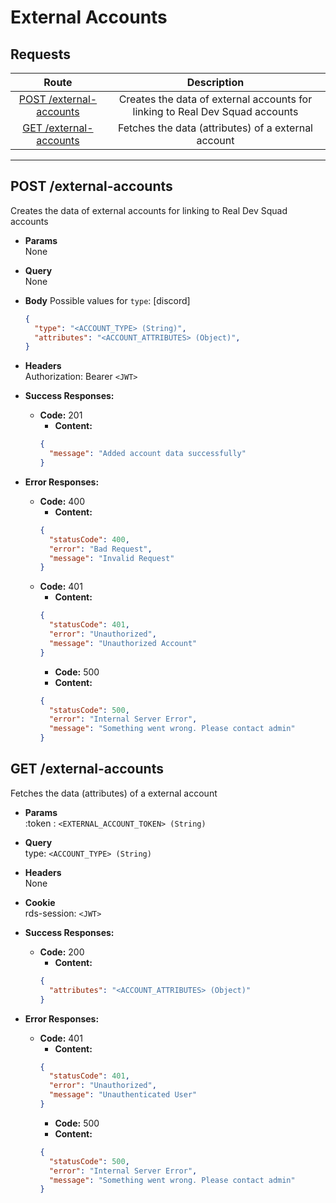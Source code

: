 # External Accounts

## **Requests**

|                       Route                        |                                 Description                                  |
| :------------------------------------------------: | :--------------------------------------------------------------------------: |
| [POST /external-accounts](#post-external-accounts) | Creates the data of external accounts for linking to Real Dev Squad accounts |
|  [GET /external-accounts](#get-external-accounts)  |                 Fetches the data (attributes) of a external account          |

---

## **POST /external-accounts**

Creates the data of external accounts for linking to Real Dev Squad accounts

- **Params**  
  None
- **Query**  
  None
- **Body** Possible values for `type`: [discord]

  ```json
  {
    "type": "<ACCOUNT_TYPE> (String)",
    "attributes": "<ACCOUNT_ATTRIBUTES> (Object)",
  }
  ```

- **Headers**  
  Authorization: Bearer `<JWT>`

- **Success Responses:**

  - **Code:** 201
    - **Content:**
    ```json
    {
      "message": "Added account data successfully"
    }
    ```

- **Error Responses:**
  - **Code:** 400
    - **Content:**
    ```json
    {
      "statusCode": 400,
      "error": "Bad Request",
      "message": "Invalid Request"
    }
    ```
  - **Code:** 401
    - **Content:**
    ```json
    {
      "statusCode": 401,
      "error": "Unauthorized",
      "message": "Unauthorized Account"
    }
    ```
    - **Code:** 500
    - **Content:**
    ```json
    {
      "statusCode": 500,
      "error": "Internal Server Error",
      "message": "Something went wrong. Please contact admin"
    }
    ```

## **GET /external-accounts**

Fetches the data (attributes) of a external account

- **Params**  
  :token : `<EXTERNAL_ACCOUNT_TOKEN> (String)`
- **Query**  
  type: `<ACCOUNT_TYPE> (String)`
- **Headers**  
  None
- **Cookie**  
  rds-session: `<JWT>`

- **Success Responses:**

  - **Code:** 200
    - **Content:**
    ```json
    {
      "attributes": "<ACCOUNT_ATTRIBUTES> (Object)"
    }
    ```

- **Error Responses:**
  - **Code:** 401
    - **Content:**
    ```json
    {
      "statusCode": 401,
      "error": "Unauthorized",
      "message": "Unauthenticated User"
    }
    ```
    - **Code:** 500
    - **Content:**
    ```json
    {
      "statusCode": 500,
      "error": "Internal Server Error",
      "message": "Something went wrong. Please contact admin"
    }
    ```
